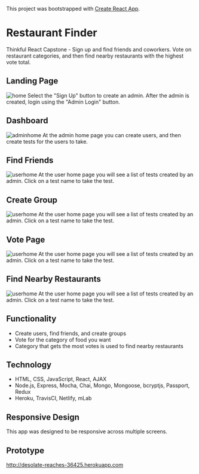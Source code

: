 This project was bootstrapped with [Create React App](https://github.com/facebookincubator/create-react-app).

# Restaurant Finder

Thinkful React Capstone - Sign up and find friends and coworkers. Vote on restaurant categories, and then find nearby restaurants
with the highest vote total.

## Landing Page

![home](https://user-images.githubusercontent.com/23110664/34546391-88ac3a72-f0c1-11e7-834b-5ec003d89991.JPG)
Select the "Sign Up" button to create an admin. After the admin is created, login using the "Admin Login" button. 

## Dashboard

![adminhome](https://user-images.githubusercontent.com/23110664/34546475-16f46c46-f0c2-11e7-8c52-f22b88879903.JPG)
At the admin home page you can create users, and then create tests for the users to take. 

## Find Friends

![userhome](https://user-images.githubusercontent.com/23110664/34546647-34d3a442-f0c3-11e7-8e36-4dd21b297589.JPG)
At the user home page you will see a list of tests created by an admin. Click on a test name to take the test. 

## Create Group

![userhome](https://user-images.githubusercontent.com/23110664/34546647-34d3a442-f0c3-11e7-8e36-4dd21b297589.JPG)
At the user home page you will see a list of tests created by an admin. Click on a test name to take the test. 

## Vote Page

![userhome](https://user-images.githubusercontent.com/23110664/34546647-34d3a442-f0c3-11e7-8e36-4dd21b297589.JPG)
At the user home page you will see a list of tests created by an admin. Click on a test name to take the test. 

## Find Nearby Restaurants

![userhome](https://user-images.githubusercontent.com/23110664/34546647-34d3a442-f0c3-11e7-8e36-4dd21b297589.JPG)
At the user home page you will see a list of tests created by an admin. Click on a test name to take the test. 

## Functionality
  -  Create users, find friends, and create groups
  -  Vote for the category of food you want
  -  Category that gets the most votes is used to find nearby restaurants
 
## Technology
  -  HTML, CSS, JavaScript, React, AJAX
  -  Node.js, Express, Mocha, Chai, Mongo, Mongoose, bcryptjs, Passport, Redux
  -  Heroku, TravisCI, Netlify, mLab
  
## Responsive Design
This app was designed to be responsive across multiple screens.

## Prototype
http://desolate-reaches-36425.herokuapp.com

